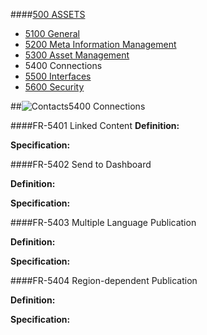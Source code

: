 ####[500 ASSETS](https://github.com/massiveart/sulu-docs/tree/master/system-requirements/500-assets "500 ASSETS")

* [5100 General](https://github.com/massiveart/sulu-docs/tree/master/system-requirements/500-assets/general.md "1100 General")
* [5200 Meta Information Management](https://github.com/massiveart/sulu-docs/tree/master/system-requirements/500-assets/meta-information-management.md "5200 Meta Information Management")
* [5300 Asset Management](https://github.com/massiveart/sulu-docs/tree/master/system-requirements/500-assets/asset-management.md "5300 Asset Management")
* 5400 Connections
* [5500 Interfaces](https://github.com/massiveart/sulu-docs/tree/master/system-requirements/500-assets/interfaces.md "5500 Interfaces")
* [5600 Security](https://github.com/massiveart/sulu-docs/tree/master/system-requirements/500-assets/security.md "5600 Security")

##![Contacts](https://raw.github.com/massiveart/sulu-docs/master/system-requirements/images/assets.png)5400 Connections

####FR-5401 Linked Content
**Definition:**

**Specification:**

####FR-5402 Send to Dashboard

**Definition:**

**Specification:**

####FR-5403 Multiple Language Publication

**Definition:**

**Specification:**

####FR-5404 Region-dependent Publication

**Definition:**

**Specification:**